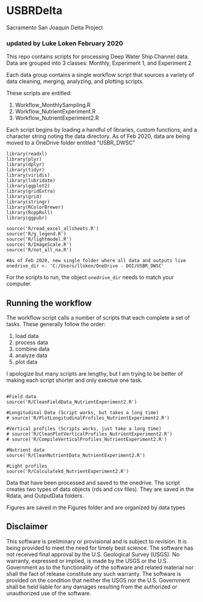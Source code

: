 # USBRDelta
Sacramento San Joaquin Delta Project

### updated by Luke Loken February 2020

This repo contains scripts for processing Deep Water Ship Channel data.
Data are grouped into 3 classes: Monthly, Experiment 1, and Experiment 2

Each data group contains a single workflow script that sources a variety of data cleaning, merging, analyzing, and plotting scripts. 

These scripts are entitled:

1. Workflow_MonthlySampling.R
2. Workflow_NutrientExperiment.R
3. Workflow_NutrientExperiment2.R

Each script begins by loading a handful of libraries, custom functions, and a character string noting the data directory. As of Feb 2020, data are being moved to a OneDrive folder entitled "USBR_DWSC"

```
library(readxl)
library(plyr)
library(dplyr)
library(tidyr)
library(viridis)
library(lubridate)
library(ggplot2)
library(gridExtra)
library(grid)
library(stringr)
library(RColorBrewer)
library(RcppRoll)
library(ggpubr)

source('R/read_excel_allsheets.R')
source('R/g_legend.R')
source('R/lightmodel.R')
source('R/ImageScale.R')
source('R/not_all_na.R')

#As of Feb 2020, new single folder where all data and outputs live
onedrive_dir <- 'C:/Users/lloken/OneDrive - DOI/USBR_DWSC'

```

For the scripts to run, the object `onedrive_dir` needs to match your computer. 

## Running the workflow

The workflow script calls a number of scripts that each complete a set of tasks. 
These generally follow the order:

1. load data
2. process data
3. combine data
4. analyze data
5. plot data

I apologize but many scripts are lengthy, but I am trying to be better of making each script shorter and only exectue one task. 

```

#Field data
source('R/CleanFieldData_NutrientExperiment2.R')

#Longitudinal Data (Script works, but takes a long time)
# source('R/PlotLongitudinalProfiles_NutrientExperiment2.R')

#Vertical profiles (Scripts works, just take a long time)
# source('R/CleanPlotVerticalProfiles_NutrientExperiment2.R')
# source('R/CompileVerticalProfiles_NutrientExperiment2.R')

#Nutrient data
source('R/CleanNutrientData_NutrientExperiment2.R')

#Light profiles
source('R/Calculatekd_NutrientExperiment2.R')

```

Data that have been processed and saved to the onedrive. The script creates two types of data objects (rds and csv files). They are saved in the Rdata, and OutputData folders. 

Figures are saved in the Figures folder and are organized by data types

## Disclaimer

This software is preliminary or provisional and is subject to revision. It is being provided to meet the need for timely best science. The software has not received final approval by the U.S. Geological Survey (USGS). No warranty, expressed or implied, is made by the USGS or the U.S. Government as to the functionality of the software and related material nor shall the fact of release constitute any such warranty. The software is provided on the condition that neither the USGS nor the U.S. Government shall be held liable for any damages resulting from the authorized or unauthorized use of the software.
